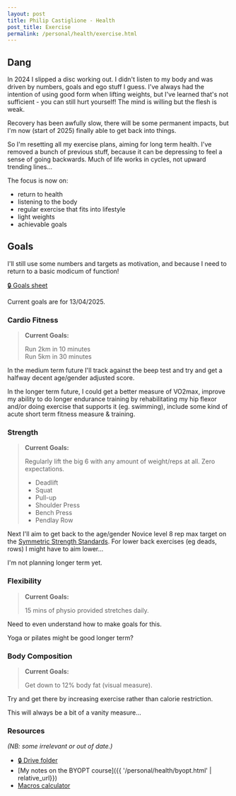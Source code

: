 ```yaml
---
layout: post
title: Philip Castiglione - Health
post_title: Exercise
permalink: /personal/health/exercise.html
---
```


## Dang

In 2024 I slipped a disc working out. I didn't listen to my body and was driven by numbers, goals and ego stuff I guess. I've always had the intention of using good form when lifting weights, but I've learned that's not sufficient - you can still hurt yourself! The mind is willing but the flesh is weak.

Recovery has been awfully slow, there will be some permanent impacts, but I'm now (start of 2025) finally able to get back into things.

So I'm resetting all my exercise plans, aiming for long term health. I've removed a bunch of previous stuff, because it can be depressing to feel a sense of going backwards. Much of life works in cycles, not upward trending lines...

The focus is now on:

* return to health
* listening to the body
* regular exercise that fits into lifestyle
* light weights
* achievable goals

## Goals

I'll still use some numbers and targets as motivation, and because I need to return to a basic modicum of function!

[🔒 Goals sheet](https://docs.google.com/spreadsheets/d/1QLKEKB3iTo4Jgnr3oxST05x6gj5fnlFelt7Qz2zdIkU/edit)

Current goals are for 13/04/2025.

### Cardio Fitness

> **Current Goals:**
> 
> Run 2km in 10 minutes  
> Run 5km in 30 minutes

In the medium term future I'll track against the beep test and try and get a halfway decent age/gender adjusted score.

In the longer term future, I could get a better measure of VO2max, improve my ability to do longer endurance training by rehabilitating my hip flexor and/or doing exercise that supports it (eg. swimming), include some kind of acute short term fitness measure & training.

### Strength

> **Current Goals:**
> 
> Regularly lift the big 6 with any amount of weight/reps at all. Zero expectations.
> 
> * Deadlift
> * Squat
> * Pull-up
> * Shoulder Press
> * Bench Press
> * Pendlay Row

Next I'll aim to get back to the age/gender Novice level 8 rep max target on the [Symmetric Strength Standards](https://symmetricstrength.com/standards#/80/kg/male/36). For lower back exercises (eg deads, rows) I might have to aim lower...

I'm not planning longer term yet.

### Flexibility

> **Current Goals:**
> 
> 15 mins of physio provided stretches daily.

Need to even understand how to make goals for this.

Yoga or pilates might be good longer term?

### Body Composition

> **Current Goals:**
> 
> Get down to 12% body fat (visual measure).

Try and get there by increasing exercise rather than calorie restriction.

This will always be a bit of a vanity measure...

### Resources

_(NB: some irrelevant or out of date.)_

* [🔒 Drive folder](https://drive.google.com/drive/u/0/folders/0B9SaP8ZJ-u4JbGVQaUpOWExadVk?resourcekey=0-Z-JWcJr6y33CtsbPEPM2vg) 
* [My notes on the BYOPT course]({{ '/personal/health/byopt.html' | relative_url}})
* [Macros calculator](https://legionathletics.com/macronutrient-calculator/)
